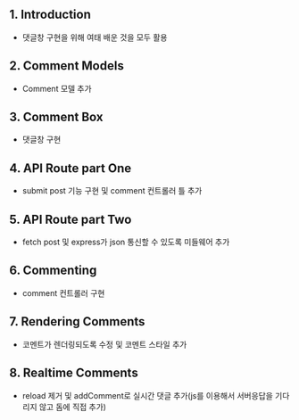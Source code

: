 ## 1. Introduction
* 댓글창 구현을 위해 여태 배운 것을 모두 활용

## 2. Comment Models
* Comment 모델 추가

## 3. Comment Box
* 댓글창 구현

## 4. API Route part One
* submit post 기능 구현 및 comment 컨트롤러 틀 추가

## 5. API Route part Two
* fetch post 및 express가 json 통신할 수 있도록 미들웨어 추가

## 6. Commenting
* comment 컨트롤러 구현

## 7. Rendering Comments
* 코멘트가 렌더링되도록 수정 및 코멘트 스타일 추가

## 8. Realtime Comments
* reload 제거 및 addComment로 실시간 댓글 추가(js를 이용해서 서버응답을 기다리지 않고 돔에 직접 추가)
